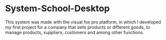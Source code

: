 # System-School-Desktop

This system was made with the visual fox pro platform, in which I developed my first project for a company that sells products or different goods, to manage products, suppliers, customers and among other functions.


